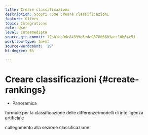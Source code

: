 ```yaml
---
title: Creare classificazioni
description: Scopri come creare classificazioni
feature: Offers
topic: Integrations
role: User
level: Intermediate
source-git-commit: 12b01cb9de84399e5ede987866609acc10b64c5f
workflow-type: tm+mt
source-wordcount: '19'
ht-degree: 5%

---
```


# Creare classificazioni {#create-rankings}

 - Panoramica

formule per la classificazione delle differenze/modelli di intelligenza artificiale

collegamento alla sezione classificazione